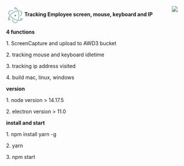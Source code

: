 

<img src="https://media.giphy.com/media/tPjlmJzj9Z99vwF5dV/giphy.gif" width="50" align="right"/> 

<img src="https://github.com/devicons/devicon/blob/master/icons/electron/electron-original.svg" width="50" align="left"/> 


<b align="center">Tracking Employee screen, mouse, keyboard and IP</b>

<br>
<b>4 functions</b>
<p>1. ScreenCapture and upload to AWD3 bucket</p>
<p>2. tracking mouse and keyboard idletime</p>
<p>3. tracking ip address visited</p>
<p>4. build mac, linux, windows</p>

<b>version</b>
<p>1. node version > 14.17.5</p>
<p>2. electron version > 11.0</p>

<b>install and start</b>
<p>1. npm install yarn -g</p>
<p>2. yarn</p>
<p>3. npm start</p>

